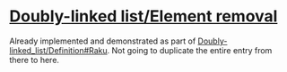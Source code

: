 [1]: https://rosettacode.org/wiki/Doubly-linked_list/Element_removal

# [Doubly-linked list/Element removal][1]

Already implemented and demonstrated as part of [Doubly-linked_list/Definition#Raku](https://rosettacode.org/wiki/Doubly-linked_list/Definition#Raku). Not going to duplicate the entire entry from there to here.
